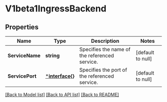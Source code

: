 # V1beta1IngressBackend

## Properties
Name | Type | Description | Notes
------------ | ------------- | ------------- | -------------
**ServiceName** | **string** | Specifies the name of the referenced service. | [default to null]
**ServicePort** | [***interface{}**](interface{}.md) | Specifies the port of the referenced service. | [default to null]

[[Back to Model list]](../README.md#documentation-for-models) [[Back to API list]](../README.md#documentation-for-api-endpoints) [[Back to README]](../README.md)


